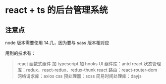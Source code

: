 # react + ts 的后台管理系统

## 注意点

node 版本需要使用 14.几，因为要与 sass 版本相对应

用到的技术有：

> react 函数式组件 加 typescript 加 hooks
> UI 组件库：antd
> react 状态管理库：redux、react-redux、redux-thunk
> react 路由：react-router-dom
> 网络请求库：axios
> css 预处理器：scss
> 简易时间处理库：dayjs
